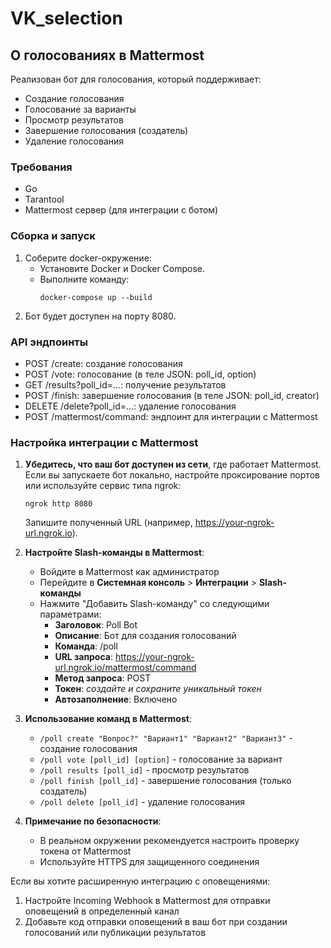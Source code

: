 # VK_selection

## О голосованиях в Mattermost

Реализован бот для голосования, который поддерживает:
- Создание голосования
- Голосование за варианты
- Просмотр результатов
- Завершение голосования (создатель)
- Удаление голосования

### Требования
- Go
- Tarantool
- Mattermost сервер (для интеграции с ботом)

### Сборка и запуск

1. Соберите docker-окружение:
   - Установите Docker и Docker Compose.
   - Выполните команду:
     ```
     docker-compose up --build
     ```
2. Бот будет доступен на порту 8080.

### API эндпоинты
- POST /create: создание голосования
- POST /vote: голосование (в теле JSON: poll_id, option)
- GET /results?poll_id=...: получение результатов
- POST /finish: завершение голосования (в теле JSON: poll_id, creator)
- DELETE /delete?poll_id=...: удаление голосования
- POST /mattermost/command: эндпоинт для интеграции с Mattermost

### Настройка интеграции с Mattermost

1. **Убедитесь, что ваш бот доступен из сети**, где работает Mattermost. Если вы запускаете бот локально, настройте проксирование портов или используйте сервис типа ngrok:
   ```
   ngrok http 8080
   ```
   Запишите полученный URL (например, https://your-ngrok-url.ngrok.io).

2. **Настройте Slash-команды в Mattermost**:
   - Войдите в Mattermost как администратор
   - Перейдите в **Системная консоль** > **Интеграции** > **Slash-команды**
   - Нажмите "Добавить Slash-команду" со следующими параметрами:
     - **Заголовок**: Poll Bot
     - **Описание**: Бот для создания голосований
     - **Команда**: /poll
     - **URL запроса**: https://your-ngrok-url.ngrok.io/mattermost/command
     - **Метод запроса**: POST
     - **Токен**: _создайте и сохраните уникальный токен_
     - **Автозаполнение**: Включено

3. **Использование команд в Mattermost**:
   - `/poll create "Вопрос?" "Вариант1" "Вариант2" "Вариант3"` - создание голосования
   - `/poll vote [poll_id] [option]` - голосование за вариант
   - `/poll results [poll_id]` - просмотр результатов
   - `/poll finish [poll_id]` - завершение голосования (только создатель)
   - `/poll delete [poll_id]` - удаление голосования

4. **Примечание по безопасности**:
   - В реальном окружении рекомендуется настроить проверку токена от Mattermost
   - Используйте HTTPS для защищенного соединения

Если вы хотите расширенную интеграцию с оповещениями:

1. Настройте Incoming Webhook в Mattermost для отправки оповещений в определенный канал
2. Добавьте код отправки оповещений в ваш бот при создании голосований или публикации результатов